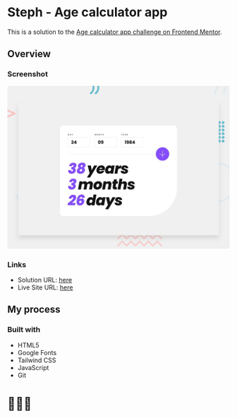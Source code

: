 # Steph - Age calculator app

This is a solution to the [Age calculator app challenge on Frontend Mentor](https://www.frontendmentor.io/challenges/age-calculator-app-dF9DFFpj-Q). 

## Overview

### Screenshot

![](./assets/design/desktop-preview.jpg)

### Links

- Solution URL: [here](https://www.frontendmentor.io/solutions/solution-age-calculator-app-zZJQWAT4S1)
- Live Site URL: [here](https://xstephx.github.io/age-calculator-app-challenge/)

## My process

### Built with

- HTML5 
- Google Fonts
- Tailwind CSS
- JavaScript
- Git



# 🚀🚀🚀